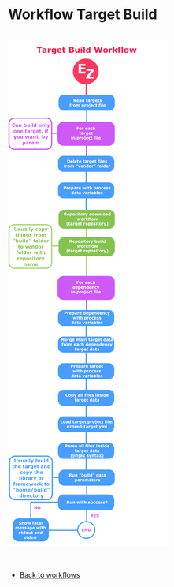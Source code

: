 # Workflow Target Build

<br />

<img src="extras/images/doc-workflow-target-build.png?v=2017-12-15" alt="EzoRed">

<br />
<br />
<br />

- [Back to workflows](WORKFLOWS.md)
  